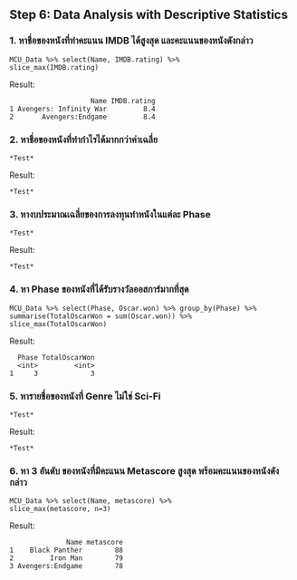 ## Step 6: Data Analysis with Descriptive Statistics


### 1. หาชื่อของหนังที่ทำคะแนน IMDB ได้สูงสุด และคะแนนของหนังดังกล่าว
```{R}
MCU_Data %>% select(Name, IMDB.rating) %>%
slice_max(IMDB.rating)
```
Result:
```{R}
                    Name IMDB.rating
1 Avengers: Infinity War         8.4
2       Avengers:Endgame         8.4
```

### 2. หาชื่อของหนังที่ทำกำไรได้มากกว่าค่าเฉลี่ย
```{R}
*Test*
```
Result:
```{R}
*Test*
```

### 3. หางบประมาณเฉลี่ยของการลงทุนทำหนังในแต่ละ Phase
```{R}
*Test*
```
Result:
```{R}
*Test*
```

### 4. หา Phase ของหนังที่ได้รับรางวัลออสการ์มากที่สุด
```{R}
MCU_Data %>% select(Phase, Oscar.won) %>% group_by(Phase) %>% 
summarise(TotalOscarWon = sum(Oscar.won)) %>%
slice_max(TotalOscarWon)
```
Result:
```{R}
  Phase TotalOscarWon
  <int>         <int>
1     3             3
```

### 5. หารายชื่อของหนังที่ Genre ไม่ใช่ Sci-Fi
```{R}
*Test*
```
Result:
```{R}
*Test*
```

### 6. หา 3 อันดับ ของหนังที่มีคะแนน Metascore สูงสุด พร้อมคะแนนของหนังดังกล่าว
```{R}
MCU_Data %>% select(Name, metascore) %>%
slice_max(metascore, n=3)
```
Result:
```{R}
              Name metascore
1    Black Panther        88
2         Iron Man        79
3 Avengers:Endgame        78
```
